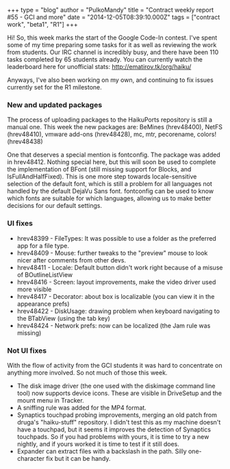 +++
type = "blog"
author = "PulkoMandy"
title = "Contract weekly report #55 - GCI and more"
date = "2014-12-05T08:39:10.000Z"
tags = ["contract work", "beta1", "R1"]
+++

Hi!
So, this week marks the start of the Google Code-In contest. I've spent some of my time preparing some tasks for it as well as reviewing the work from students. Our IRC channel is incredibly busy, and there have been 110 tasks completed by 65 students already. You can currently watch the leaderboard here for unofficial stats: http://ematirov.tk/org/haiku/

<!--more-->

Anyways, I've also been working on my own, and continuing to fix issues currently set for the R1 milestone.

<h3>New and updated packages</h3>
The process of uploading packages to the HaikuPorts repository is still a manual one. This week the new packages are: BeMines (hrev48400), NetFS (hrev48410), vmware add-ons (hrev48428), mc, mtr, pecorename, colors! (hrev48438)

One that deserves a special mention is fontconfig. The package was added in hrev48412. Nothing special here, but this will soon be used to complete the implementation of BFont (still missing support for Blocks, and IsFullAndHalfFixed). This is one more step towards locale-sensitive selection of the default font, which is still a problem for all languages not handled by the default DejaVu Sans font. fontconfig can be used to know which fonts are suitable for which languages, allowing us to make better decisions for our default settings.

<h3>UI fixes</h3>
<ul>
<li>hrev48399 - FileTypes: It was possible to use a folder as the preferred app for a file type.
<li>hrev48409 - Mouse: further tweaks to the "preview" mouse to look nicer after comments from other devs.
<li>hrev48411 - Locale: Default button didn't work right because of a misuse of BOutlineListView
<li>hrev48416 - Screen: layout improvements, make the video driver used more visible
<li>hrev48417 - Decorator: about box is localizable (you can view it in the appearance prefs)
<li>hrev48422 - DiskUsage: drawing problem when keyboard navigating to the BTabView (using the tab key)
<li>hrev48424 - Network prefs: now can be localized (the Jam rule was missing)
</ul>

<h3>Not UI fixes</h3>
With the flow of activity from the GCI students it was hard to concentrate on anything more involved. So not much of those this week.
<ul>
<li>The disk image driver (the one used with the diskimage command line tool) now supports device icons. These are visible in DriveSetup and the mount menu in Tracker.
<li>A sniffing rule was added for the MP4 format.
<li>Synaptics touchpad probing improvements, merging an old patch from druga's "haiku-stuff"  repository. I didn't test this as my machine doesn't have a touchpad, but it seems it improves the detection of Synaptics touchpads. So if you had problems with yours, it is time to try a new nightly, and if yours worked it is time to test if it still does.
<li>Expander can extract files with a backslash in the path. Silly one-character fix but it can be handy.
</ul>
